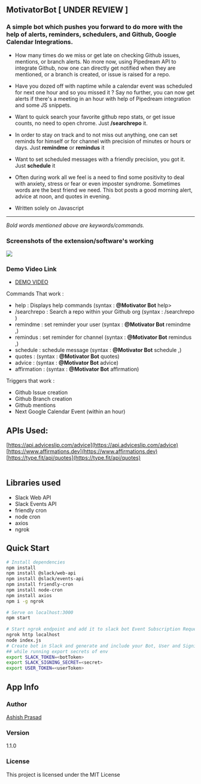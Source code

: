 
## MotivatorBot [ UNDER REVIEW ]

### A simple bot which pushes you forward to do more with the help of alerts, reminders, schedulers, and Github, Google Calendar Integrations.

- How many times do we miss or get late on checking Github issues, mentions, or branch alerts. No more now, using Pipedream API to integrate Github, now one can directly get notified when they are mentioned, or a branch is created, or issue is raised for a repo.  

- Have you dozed off with naptime while a calendar event was scheduled for next one hour and so you missed it ? Say no further, you can now get alerts if there's a meeting in an hour with help of Pipedream integration and some JS snippets.

- Want to quick search your favorite github repo stats, or get issue counts, no need to open chrome. Just **/searchrepo** it. 

- In order to stay on track and to not miss out anything, one can set reminds for himself or for channel with precision of minutes or hours or days. Just **remindme** or **remindus** it

- Want to set scheduled messages with a friendly precision, you got it. Just **schedule** it

- Often during work all we feel is a need to find some positivity to deal with anxiety, stress or fear or even imposter syndrome. Sometimes words are the best friend we need. This bot posts a good morning alert, advice at noon, and quotes in evening. 

- Written solely on Javascript

<hr>
<p>

  _Bold words mentioned above are keywords/commands._  
</p>  

### Screenshots of the extension/software's working 
<img src="https://github.com/theprogrammedwords/Slack-extensions/blob/main/MotivationBot/Screenshot%202021-07-11%20at%2012.23.19%20PM.png">

### Demo Video Link
- [DEMO VIDEO](https://youtu.be/ApOoip605V8)

Commands That work : 
- help : Displays help commands (syntax : **@Motivator Bot** help>
- /searchrepo : Search a repo within your Github org (syntax : /searchrepo <repository name>)
- remindme : set reminder your user (syntax : **@Motivator Bot** remindme <message>,<minute or hour or day>)
- remindus : set reminder for channel (syntax : **@Motivator Bot** remindus <message>,<minute or hour or day>)
- schedule : schedule message (syntax : **@Motivator Bot** schedule <message>,<friendly expression>)
- quotes : (syntax : **@Motivator Bot** quotes)
- advice : (syntax : **@Motivator Bot** advice)
- affirmation : (syntax : **@Motivator Bot** affirmation)

Triggers that work : 
- Github Issue creation
- Github Branch creation
- Github mentions
- Next Google Calendar Event (within an hour)

## APIs Used:
[https://api.adviceslip.com/advice](https://api.adviceslip.com/advice) <br>
[https://www.affirmations.dev](https://www.affirmations.dev) <br>
[https://type.fit/api/quotes](https://type.fit/api/quotes) <br>
<br>

## Libraries used
- Slack Web API
- Slack Events API
- friendly cron
- node cron
- axios
- ngrok


## Quick Start

``` bash
# Install dependencies
npm install
npm install @slack/web-api
npm install @slack/events-api
npm install friendly-cron
npm install node-cron
npm install axios
npm i -g ngrok 
  
# Serve on localhost:3000
npm start
  
# Start ngrok endpoint and add it to slack bot Event Subscription Request URL  
ngrok http localhost   
node index.js
# Create bot in Slack and generate and include your Bot, User and Signing Secrets in .env
## while running export secrets of env
export SLACK_TOKEN=<botToken>
export SLACK_SIGNING_SECRET=<secret>
export USER_TOKEN=<userToken>
```

## App Info

### Author

[Ashish Prasad](https://www.polywork.com/ashishprasad)

### Version

1.1.0

### License

This project is licensed under the MIT License
